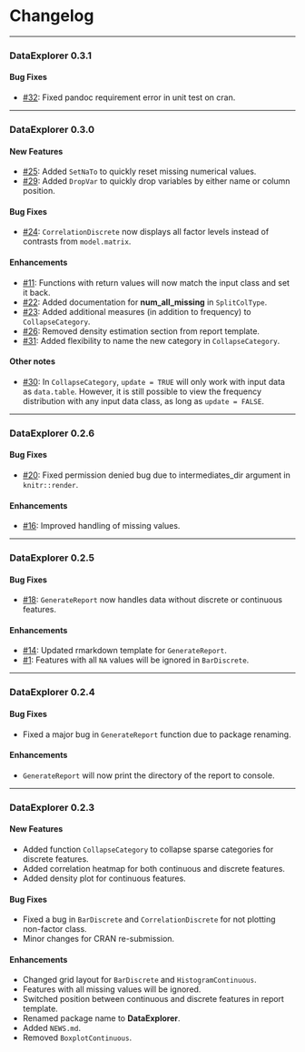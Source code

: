 # Changelog

---

### DataExplorer 0.3.1
#### Bug Fixes
* [#32](https://github.com/boxuancui/DataExplorer/issues/32): Fixed pandoc requirement error in unit test on cran.

---

### DataExplorer 0.3.0
#### New Features
* [#25](https://github.com/boxuancui/DataExplorer/issues/25): Added `SetNaTo` to quickly reset missing numerical values.
* [#29](https://github.com/boxuancui/DataExplorer/issues/29): Added `DropVar` to quickly drop variables by either name or column position.

#### Bug Fixes
* [#24](https://github.com/boxuancui/DataExplorer/issues/24): `CorrelationDiscrete` now displays all factor levels instead of contrasts from `model.matrix`.

#### Enhancements
* [#11](https://github.com/boxuancui/DataExplorer/issues/11): Functions with return values will now match the input class and set it back.
* [#22](https://github.com/boxuancui/DataExplorer/issues/22): Added documentation for **num_all_missing** in `SplitColType`.
* [#23](https://github.com/boxuancui/DataExplorer/issues/23): Added additional measures (in addition to frequency) to `CollapseCategory`.
* [#26](https://github.com/boxuancui/DataExplorer/issues/26): Removed density estimation section from report template.
* [#31](https://github.com/boxuancui/DataExplorer/issues/31): Added flexibility to name the new category in `CollapseCategory`.

#### Other notes
* [#30](https://github.com/boxuancui/DataExplorer/issues/30): In `CollapseCategory`, `update = TRUE` will only work with input data as `data.table`. However, it is still possible to view the frequency distribution with any input data class, as long as `update = FALSE`.

---

### DataExplorer 0.2.6
#### Bug Fixes
* [#20](https://github.com/boxuancui/DataExplorer/issues/20): Fixed permission denied bug due to intermediates_dir argument in `knitr::render`.

#### Enhancements
* [#16](https://github.com/boxuancui/DataExplorer/issues/16): Improved handling of missing values.

---

### DataExplorer 0.2.5
#### Bug Fixes
* [#18](https://github.com/boxuancui/DataExplorer/issues/18): `GenerateReport` now handles data without discrete or continuous features.

#### Enhancements
* [#14](https://github.com/boxuancui/DataExplorer/issues/14): Updated rmarkdown template for `GenerateReport`.
* [#1](https://github.com/boxuancui/DataExplorer/issues/1): Features with all `NA` values will be ignored in `BarDiscrete`.

---

### DataExplorer 0.2.4
#### Bug Fixes
* Fixed a major bug in `GenerateReport` function due to package renaming.

#### Enhancements
* `GenerateReport` will now print the directory of the report to console.

---

### DataExplorer 0.2.3
#### New Features
* Added function `CollapseCategory` to collapse sparse categories for discrete features.
* Added correlation heatmap for both continuous and discrete features.
* Added density plot for continuous features.

#### Bug Fixes
* Fixed a bug in `BarDiscrete` and `CorrelationDiscrete` for not plotting non-factor class.
* Minor changes for CRAN re-submission.

#### Enhancements
* Changed grid layout for `BarDiscrete` and `HistogramContinuous`.
* Features with all missing values will be ignored.
* Switched position between continuous and discrete features in report template.
* Renamed package name to **DataExplorer**.
* Added `NEWS.md`.
* Removed `BoxplotContinuous`.
